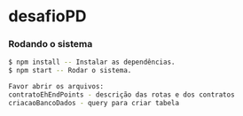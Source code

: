 # desafioPD

### Rodando o sistema

```sh
$ npm install -- Instalar as dependências.
$ npm start -- Rodar o sistema.

Favor abrir os arquivos:
contratoEhEndPoints - descrição das rotas e dos contratos
criacaoBancoDados - query para criar tabela

